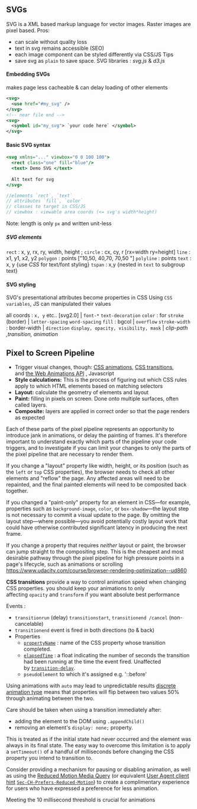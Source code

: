 ## SVGs

SVG is a XML based markup language for vector images. Raster images are pixel based.
Pros:
  - can scale without quality loss
  - text in svg remains accessible (SEO)
  - each image component can be styled differently via CSS/JS
Tips
  - save svg as `plain` to save space.
SVG libraries : _svg.js_ & _d3.js_

#### Embedding SVGs
makes page less cacheable & can delay loading of other elements
```xml
<svg>
  <use href="#my_svg" />
</svg>
<!-- near file end -->
<svg>
  <symbol id="my_svg"> `your code here` </symbol>
</svg>
```

#### Basic SVG syntax
```jsx
<svg xmlns="..." viewbox="0 0 100 100">
  <rect class="one" fill="blue"/>
  <text> Demo SVG </text>
  
  Alt text for svg
</svg>

//elements `rect`, `text`
// attributes `fill`, `color`
// classes to target in CSS/JS
// viewbox : viewable area coords (<= svg's width*height)
```

Note: length is only `px` and written unit-less 
##### SVG elements
`rect` : x, y, rx, ry, width, height ;
`circle` : cx, cy, r   [rx=width ry=height]
`line` : x1, y1, x2, y2
`polygon` : points  ["10,50, 40,70, 70,50 "]
`polyline` : points
`text` : x, y  {use _CSS_ for text/font styling}
`tspan` : x,y   {nested in `text` to subgroup text}

#### SVG styling
SVG's presentational attributes become properties in CSS
Using `CSS variables`, JS can manipulated their values

all coords : `x, y` etc..  [svg2.0]   | `font-*` `text-decoration`
`color` : for `stroke` (border)       | `letter-spacing` `word-spacing`
`fill` : bgcol                                 | `overflow`
`stroke-width` : border-width       | `direction`
`display, opacity, visibility, mask`  |  _clip-path ,transition, animation_

## Pixel to Screen Pipeline

- Trigger visual changes, though: [CSS animations](https://web.dev/learn/css/animations), [CSS transitions](https://web.dev/learn/css/transitions), and [the Web Animations API](https://developer.mozilla.org/docs/Web/API/Web_Animations_API) , Javascript
- **Style calculations:** This is the process of figuring out which CSS rules apply to which HTML elements based on matching selectors
- **Layout:** calculate the geometry of elements and layout
- **Paint:** filling in pixels on screen. Done onto multiple surfaces, often called layers.
- **Composite:** layers are applied in correct order so that the page renders as expected

Each of these parts of the pixel pipeline represents an opportunity to introduce jank in animations, or delay the painting of frames. It's therefore important to understand exactly which parts of the pipeline your code triggers, and to investigate if you can limit your changes to only the parts of the pixel pipeline that are necessary to render them.

If you change a "layout" property like width, height, or its position (such as the `left` or `top` CSS properties), the browser needs to check all other elements and "reflow" the page. Any affected areas will need to be repainted, and the final painted elements will need to be composited back together.

If you changed a "paint-only" property for an element in CSS—for example, properties such as `background-image`, `color`, or `box-shadow`—the layout step is not necessary to commit a visual update to the page. By omitting the layout step—where possible—you avoid potentially costly layout work that could have otherwise contributed significant latency in producing the next frame.

If you change a property that requires _neither_ layout or paint, the browser can jump straight to the compositing step. This is the cheapest and most desirable pathway through the pixel pipeline for high pressure points in a page's lifecycle, such as animations or scrolling
https://www.udacity.com/course/browser-rendering-optimization--ud860

**CSS transitions** provide a way to control animation speed when changing CSS properties.
you should keep your animations to only affecting `opacity` and `transform` if you want absolute best performance

Events : 
- `transitionrun` (delay) `transitionstart`, `transitionend /cancel`  (non-cancelable)
- `transitionend` event is fired in both directions (to & back)
- Properties
	- [`propertyName`](https://developer.mozilla.org/en-US/docs/Web/CSS/CSS_Transitions/Using_CSS_transitions#propertyname) : name of the CSS property whose transition completed.
	- [`elapsedTime`](https://developer.mozilla.org/en-US/docs/Web/CSS/CSS_Transitions/Using_CSS_transitions#elapsedtime) : a float indicating the number of seconds the transition had been running at the time the event fired. Unaffected by [`transition-delay`](https://developer.mozilla.org/en-US/docs/Web/CSS/transition-delay).
	- `pseudoElement` to which it's assigned e.g. '::before'

Using animations with `auto` may lead to unpredictable results
[discrete animation type](https://developer.mozilla.org/en-US/docs/Web/CSS/CSS_animated_properties#discrete) means that properties will flip between two values 50% through animating between the two.

Care should be taken when using a transition immediately after:

- adding the element to the DOM using `.appendChild()`
- removing an element's `display: none;` property.

This is treated as if the initial state had never occurred and the element was always in its final state. The easy way to overcome this limitation is to apply a `setTimeout()` of a handful of milliseconds before changing the CSS property you intend to transition to.

Consider providing a mechanism for pausing or disabling animation, as well as using the [Reduced Motion Media Query](https://developer.mozilla.org/en-US/docs/Web/CSS/@media/prefers-reduced-motion) (or equivalent [User Agent client hint](https://developer.mozilla.org/en-US/docs/Web/HTTP/Client_hints#user-agent_client_hints) [`Sec-CH-Prefers-Reduced-Motion`](https://developer.mozilla.org/en-US/docs/Web/HTTP/Headers/Sec-CH-Prefers-Reduced-Motion)) to create a complimentary experience for users who have expressed a preference for less animation.

Meeting the 10 millisecond threshold is crucial for animations
